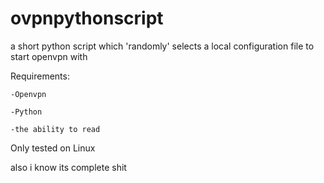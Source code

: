 # ovpnpythonscript
a short python script which 'randomly' selects a local configuration file to start openvpn with

Requirements:

  	-Openvpn

  	-Python
    
  	-the ability to read

Only tested on Linux


also i know its complete shit
